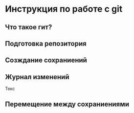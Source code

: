 # Инструкция по работе с git

## Что такое гит?

## Подготовка репозитория 

## Созждание сохраниений 

## Журнал изменений 
Текс 
## Перемещение между сохраниениями
